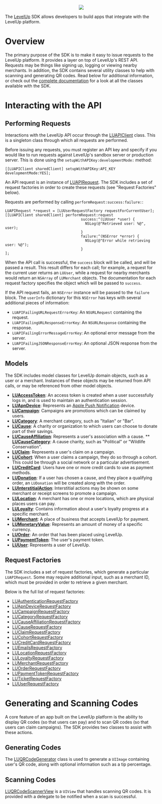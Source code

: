 <p align="center">
  <img src="https://levelup-assets.s3.amazonaws.com/images/email/email_logo.png" />
</p>

The [LevelUp](https://www.thelevelup.com) SDK allows developers to build apps that integrate with the LevelUp platform.

# Overview

The primary purpose of the SDK is to make it easy to issue requests to the LevelUp platform. It provides a layer on top of LevelUp's REST API. Requests may be things like signing up, logging or viewing nearby merchants. In addition, the SDK contains several utility classes to help with scanning and generating QR codes. Read below for additional information, or check out the [complete documentation](http://thelevelup.github.io/whitelabel-ios-sdk/) for a look at all the classes available with the SDK.

# Interacting with the API

## Performing Requests

Interactions with the LevelUp API occur through the [LUAPIClient](http://thelevelup.github.io/whitelabel-ios-sdk/Classes/LUAPIClient.html) class. This is a singleton class through which all requests are performed.

Before issuing any requests, you must register an API key and specify if you would like to run requests against LevelUp's sandbox server or production server. This is done using the `setupWithAPIKey:developmentMode:` method:

````
[[LUAPIClient sharedClient] setupWithAPIKey:API_KEY developmentMode:YES];
````

An API request is an instance of [LUAPIRequest](http://thelevelup.github.io/whitelabel-ios-sdk/Classes/LUAPIRequest.html). The SDK includes a set of request factories in order to create these requests (see "Request Factories" below).

Requests are performed by calling `performRequest:success:failure:`:

````
LUAPIRequest *request = [LUUserRequestFactory requestForCurrentUser];
[[LUAPIClient sharedClient] performRequest:request
                                   success:^(LUUser *user) {
                                     NSLog(@"Retrieved user: %@", user);
                                   }
                                   failure:^(NSError *error) {
                                     NSLog(@"Error while retrieving user: %@");
                                   }
];
````

When the API call is successful, the `success` block will be called, and will be passed a result. This result differs for each call; for example, a request for the current user returns an `LUUser`, while a request for nearby merchants would return an `NSArray` of `LUMerchant` objects. The documentation for each request factory specifies the object which will be passed to `success`.

If the API request fails, an `NSError` instance will be passed to the `failure` block. The `userInfo` dictionary for this `NSError` has keys with several additional pieces of information:

- `LUAPIFailingURLRequestErrorKey`: An `NSURLRequest` containing the request.
- `LUAPIFailingURLResponseErrorKey`: An `NSURLResponse` containing the response.
- `LUAPIFailingErrorMessageErrorKey`: An optional error message from the server.
- `LUAPIFailingJSONResponseErrorKey`: An optional JSON response from the server.

## Models

The SDK includes model classes for LevelUp domain objects, such as a user or a merchant. Instances of these objects may be returned from API calls, or may be referenced from other model objects.

* **[LUAccessToken](http://thelevelup.github.io/whitelabel-ios-sdk/Classes/LUAccessToken.html)**: An access token is created when a user successfully logs in, and is used to maintain an authentication session.
* **[LUApnDevice](http://thelevelup.github.io/whitelabel-ios-sdk/Classes/LUApnDevice.html)**: Represents an [Apple Push Notification](http://developer.apple.com/library/mac/#documentation/NetworkingInternet/Conceptual/RemoteNotificationsPG/ApplePushService/ApplePushService.html) device.
* **[LUCampaign](http://thelevelup.github.io/whitelabel-ios-sdk/Classes/LUCampaign.html)**: Campaigns are promotions which can be claimed by users.
* **[LUCategory](http://thelevelup.github.io/whitelabel-ios-sdk/Classes/LUCategory.html)**: A merchant category, such as "Italian" or "Bar".
* **[LUCause](http://thelevelup.github.io/whitelabel-ios-sdk/Classes/LUCause.html)**: A charity or organization to which users can choose to donate part of their savings.
* **[LUCauseAffiliation](http://thelevelup.github.io/whitelabel-ios-sdk/Classes/LUCauseAffiliation.html)**: Represents a user's association with a cause.
** **[LUCauseCategory](http://thelevelup.github.io/whitelabel-ios-sdk/Classes/LUCauseCategory.html)**: A cause charity, such as "Political" or "Wildlife Conservation".
* **[LUClaim](http://thelevelup.github.io/whitelabel-ios-sdk/Classes/LUClaim.html)**: Represents a user's claim on a campaign.
* **[LUCohort](http://thelevelup.github.io/whitelabel-ios-sdk/Classes/LUCohort.html)**: When a user claims a campaign, they do so through a cohort. This could be through a social network or a particular advertisement.
* **[LUCreditCard](http://thelevelup.github.io/whitelabel-ios-sdk/Classes/LUCreditCard.html)**: Users have one or more credit cards to use as payment methods.
* **[LUDonation](http://thelevelup.github.io/whitelabel-ios-sdk/Classes/LUDonation.html)**: If a user has chosen a cause, and they place a qualifying order, an `LUDonation` will be created along with the order.
* **[LUInterstitialAction](http://thelevelup.github.io/whitelabel-ios-sdk/Classes/LUInterstitialAction.html)**: Interstitial actions may be shown on some merchant or receipt screens to promote a campaign.
* **[LULocation](http://thelevelup.github.io/whitelabel-ios-sdk/Classes/LULocation.html)**: A merchant has one or more locations, which are physical places users can pay.
* **[LULoyalty](http://thelevelup.github.io/whitelabel-ios-sdk/Classes/LULoyalty.html)**: Contains information about a user's loyalty progress at a specific merchant.
* **[LUMerchant](http://thelevelup.github.io/whitelabel-ios-sdk/Classes/LUMerchant.html)**: A place of business that accepts LevelUp for payment.
* **[LUMonetaryValue](http://thelevelup.github.io/whitelabel-ios-sdk/Classes/LUMonetaryValue.html)**: Represents an amount of money of a specific currency.
* **[LUOrder](http://thelevelup.github.io/whitelabel-ios-sdk/Classes/LUOrder.html)**: An order that has been placed using LevelUp.
* **[LUPaymentToken](http://thelevelup.github.io/whitelabel-ios-sdk/Classes/LUPaymentToken.html)**: The user's payment token.
* **[LUUser](http://thelevelup.github.io/whitelabel-ios-sdk/Classes/LUUser.html)**: Represents a user of LevelUp.

## Request Factories

The SDK includes a set of request factories, which generate a particular `LUAPIRequest`. Some may require additional input, such as a merchant ID, which must be provided in order to retrieve a given merchant.

Below is the full list of request factories:

* [LUAuthenticationRequestFactory](http://thelevelup.github.io/whitelabel-ios-sdk/Classes/LUAuthenticationRequestFactory.html)
* [LUApnDeviceRequestFactory](http://thelevelup.github.io/whitelabel-ios-sdk/Classes/LUApnDeviceRequestFactory.html)
* [LUCampaignRequestFactory](http://thelevelup.github.io/whitelabel-ios-sdk/Classes/LUCampaignRequestFactory.html)
* [LUCategoryRequestFactory](http://thelevelup.github.io/whitelabel-ios-sdk/Classes/LUCategoryRequestFactory.html)
* [LUCauseAffiliationRequestFactory](http://thelevelup.github.io/whitelabel-ios-sdk/Classes/LUCauseAfiliationRequestFactory.html)
* [LUCauseRequestFactory](http://thelevelup.github.io/whitelabel-ios-sdk/Classes/LUCauseRequestFactory.html)
* [LUClaimRequestFactory](http://thelevelup.github.io/whitelabel-ios-sdk/Classes/LUClaimRequestFactory.html)
* [LUCohortRequestFactory](http://thelevelup.github.io/whitelabel-ios-sdk/Classes/LUCohortRequestFactory.html)
* [LUCreditCardRequestFactory](http://thelevelup.github.io/whitelabel-ios-sdk/Classes/LUCreditCardRequestFactory.html)
* [LUEmailsRequestFactory](http://thelevelup.github.io/whitelabel-ios-sdk/Classes/LUEmailsRequestFactory.html)
* [LULocationRequestFactory](http://thelevelup.github.io/whitelabel-ios-sdk/Classes/LULocationRequestFactory.html)
* [LULoyaltyRequestFactory](http://thelevelup.github.io/whitelabel-ios-sdk/Classes/LULoyaltyRequestFactory.html)
* [LUMerchantRequestFactory](http://thelevelup.github.io/whitelabel-ios-sdk/Classes/LUMerchantRequestFactory.html)
* [LUOrderRequestFactory](http://thelevelup.github.io/whitelabel-ios-sdk/Classes/LUOrderRequestFactory.html)
* [LUPaymentTokenRequestFactory](http://thelevelup.github.io/whitelabel-ios-sdk/Classes/LUPaymentTokenRequestFactory.html)
* [LUTicketRequestFactory](http://thelevelup.github.io/whitelabel-ios-sdk/Classes/LUTicketRequestFactory.html)
* [LUUserRequestFactory](http://thelevelup.github.io/whitelabel-ios-sdk/Classes/LUUserRequestFactory.html)

# Generating and Scanning Codes

A core feature of an app built on the LevelUp platform is the ability to display QR codes (so that users can pay) and to scan QR codes (so that users can claim campaigns). The SDK provides two classes to assist with these actions.

## Generating Codes

The [LUQRCodeGenerator](http://thelevelup.github.io/whitelabel-ios-sdk/Classes/LUQRCodeGenerator.html) class is used to generate a `UIImage` containing user's QR code, along with optional information such as a tip percentage.

## Scanning Codes

[LUQRCodeScannerView](http://thelevelup.github.io/whitelabel-ios-sdk/Classes/LUQRCodeScannerView.html) is a `UIView` that handles scanning QR codes. It is provided with a delegate to be notified when a scan is successful.
